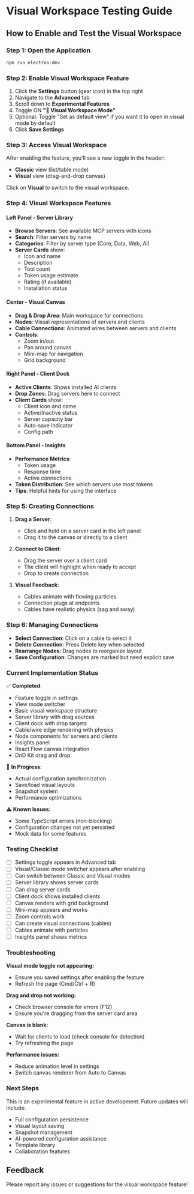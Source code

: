 # Visual Workspace Testing Guide

## How to Enable and Test the Visual Workspace

### Step 1: Open the Application
```bash
npm run electron:dev
```

### Step 2: Enable Visual Workspace Feature
1. Click the **Settings** button (gear icon) in the top right
2. Navigate to the **Advanced** tab
3. Scroll down to **Experimental Features**
4. Toggle ON **"🎯 Visual Workspace Mode"**
5. Optional: Toggle "Set as default view" if you want it to open in visual mode by default
6. Click **Save Settings**

### Step 3: Access Visual Workspace
After enabling the feature, you'll see a new toggle in the header:
- **Classic** view (list/table mode)
- **Visual** view (drag-and-drop canvas)

Click on **Visual** to switch to the visual workspace.

### Step 4: Visual Workspace Features

#### Left Panel - Server Library
- **Browse Servers**: See available MCP servers with icons
- **Search**: Filter servers by name
- **Categories**: Filter by server type (Core, Data, Web, AI)
- **Server Cards** show:
  - Icon and name
  - Description
  - Tool count
  - Token usage estimate
  - Rating (if available)
  - Installation status

#### Center - Visual Canvas
- **Drag & Drop Area**: Main workspace for connections
- **Nodes**: Visual representations of servers and clients
- **Cable Connections**: Animated wires between servers and clients
- **Controls**:
  - Zoom in/out
  - Pan around canvas
  - Mini-map for navigation
  - Grid background

#### Right Panel - Client Dock
- **Active Clients**: Shows installed AI clients
- **Drop Zones**: Drag servers here to connect
- **Client Cards** show:
  - Client icon and name
  - Active/Inactive status
  - Server capacity bar
  - Auto-save indicator
  - Config path

#### Bottom Panel - Insights
- **Performance Metrics**:
  - Token usage
  - Response time
  - Active connections
- **Token Distribution**: See which servers use most tokens
- **Tips**: Helpful hints for using the interface

### Step 5: Creating Connections

1. **Drag a Server**:
   - Click and hold on a server card in the left panel
   - Drag it to the canvas or directly to a client

2. **Connect to Client**:
   - Drag the server over a client card
   - The client will highlight when ready to accept
   - Drop to create connection

3. **Visual Feedback**:
   - Cables animate with flowing particles
   - Connection plugs at endpoints
   - Cables have realistic physics (sag and sway)

### Step 6: Managing Connections

- **Select Connection**: Click on a cable to select it
- **Delete Connection**: Press Delete key when selected
- **Rearrange Nodes**: Drag nodes to reorganize layout
- **Save Configuration**: Changes are marked but need explicit save

### Current Implementation Status

✅ **Completed**:
- Feature toggle in settings
- View mode switcher
- Basic visual workspace structure
- Server library with drag sources
- Client dock with drop targets
- Cable/wire edge rendering with physics
- Node components for servers and clients
- Insights panel
- React Flow canvas integration
- DnD Kit drag and drop

🚧 **In Progress**:
- Actual configuration synchronization
- Save/load visual layouts
- Snapshot system
- Performance optimizations

⚠️ **Known Issues**:
- Some TypeScript errors (non-blocking)
- Configuration changes not yet persisted
- Mock data for some features

### Testing Checklist

- [ ] Settings toggle appears in Advanced tab
- [ ] Visual/Classic mode switcher appears after enabling
- [ ] Can switch between Classic and Visual modes
- [ ] Server library shows server cards
- [ ] Can drag server cards
- [ ] Client dock shows installed clients
- [ ] Canvas renders with grid background
- [ ] Mini-map appears and works
- [ ] Zoom controls work
- [ ] Can create visual connections (cables)
- [ ] Cables animate with particles
- [ ] Insights panel shows metrics

### Troubleshooting

**Visual mode toggle not appearing:**
- Ensure you saved settings after enabling the feature
- Refresh the page (Cmd/Ctrl + R)

**Drag and drop not working:**
- Check browser console for errors (F12)
- Ensure you're dragging from the server card area

**Canvas is blank:**
- Wait for clients to load (check console for detection)
- Try refreshing the page

**Performance issues:**
- Reduce animation level in settings
- Switch canvas renderer from Auto to Canvas

### Next Steps

This is an experimental feature in active development. Future updates will include:
- Full configuration persistence
- Visual layout saving
- Snapshot management
- AI-powered configuration assistance
- Template library
- Collaboration features

## Feedback

Please report any issues or suggestions for the visual workspace feature!